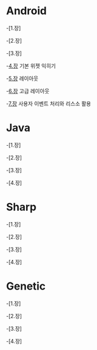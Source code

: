 # Android
-[1.장]

-[2.장]

-[3.장]

-[4.장](https://github.com/Terkiss/Note/blob/master/Android/%EC%95%88%EB%93%9C%EB%A1%9C%EC%9D%B4%EB%93%9C%20%EB%85%B8%ED%8A%B8/4%EC%9E%A5%20%EA%B8%B0%EB%B3%B8%EC%9C%84%EC%A0%AF%EC%9D%B5%ED%9E%88%EA%B8%B0.md) 기본 위젯 익히기

-[5.장](https://github.com/Terkiss/Note/blob/master/Android/%EC%95%88%EB%93%9C%EB%A1%9C%EC%9D%B4%EB%93%9C%20%EB%85%B8%ED%8A%B8/5%EC%9E%A5%20%EB%A0%88%EC%9D%B4%EC%95%84%EC%9B%83.md) 레이아웃

-[6.장](https://github.com/Terkiss/Note/blob/master/Android/%EC%95%88%EB%93%9C%EB%A1%9C%EC%9D%B4%EB%93%9C%20%EB%85%B8%ED%8A%B8/6%EC%9E%A5%20%EA%B3%A0%EA%B8%89%EB%A0%88%EC%9D%B4%EC%95%84%EC%9B%83.md) 고급 레이아웃

-[7.장](https://github.com/Terkiss/Note/blob/master/Android/%EC%95%88%EB%93%9C%EB%A1%9C%EC%9D%B4%EB%93%9C%20%EB%85%B8%ED%8A%B8/7%EC%9E%A5%20%EC%82%AC%EC%9A%A9%EC%9E%90%20%EC%9D%B4%EB%B2%A4%ED%8A%B8%20%EC%B2%98%EB%A6%AC%EC%99%80%20%EB%A6%AC%EC%86%8C%EC%8A%A4%20%ED%99%A9%EC%9A%A9.md) 사용자 이벤트 처리와 리스소 활용









# Java
-[1.장]

-[2.장]

-[3.장]

-[4.장]


# Sharp
-[1.장]

-[2.장]

-[3.장]

-[4.장]

# Genetic
-[1.장]

-[2.장]

-[3.장]

-[4.장]


